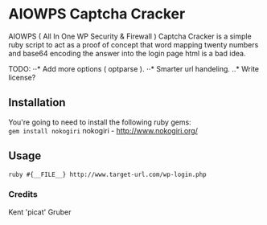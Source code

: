 # AIOWPS Captcha Cracker

AIOWPS ( All In One WP Security & Firewall ) Captcha Cracker is a simple ruby script to act as a proof of concept that word mapping twenty numbers and base64 encoding the answer into the login page html is a bad idea.

TODO: 
⋅⋅* Add more options ( optparse ).
⋅⋅* Smarter url handeling.
..* Write license?

## Installation
You're going to need to install the following ruby gems:                                                                     
`gem install nokogiri`
 nokogiri - http://www.nokogiri.org/

## Usage
`ruby #{__FILE__} http://www.target-url.com/wp-login.php`

### Credits
Kent 'picat' Gruber
